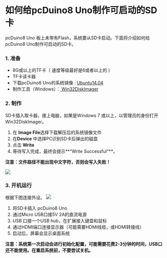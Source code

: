 # 如何给pcDuino8 Uno制作可启动的SD卡

pcDuino8 Uno 板上未带有Flash，系统要从SD卡启动。下面将介绍如何给pcDuino8 Uno制作可启动的SD卡。

### 1. 准备

* 8G或以上的TF卡（ 速度等级最好是6或者以上的 )
* TF卡读卡器
* 下载pcDuino8 Uno的系统镜像 : [Ubuntu14.04](https://s3.amazonaws.com/pcduino/Images/pcduino8/pcDuino8Uno/pcduino8_ubuntu_14.04_20151023.7z)
* 制作工具（Windows）：[ Win32DiskImager](https://s3.amazonaws.com/pcduino/Tools/win32diskimager-v0.7-binary.zip)

### 2. 制作

SD卡插入取卡器，接上电脑，如果是Windows 7 或以上，以管理员的身份打开Win32DiskImager。

1. 在 **Image File**选择下载解压后的系统镜像文件
2. 在**Device** 中选择PC识别SD卡后弹出的磁盘
3. 点击 **Write**
4. 等待写入完成，最终会提示**“Write Successful”**。

**注意：文件路径不能出现中文字符，否则会写入失败！**

![](https://wt-prj.oss.aliyuncs.com/14aadb635e6448e19ecee7a67cf9de05/93361d6b-7d1d-492f-a63a-c718e1ed7bd2.png)

### 3. 开机运行

根据下图连接外设。
![](https://wt-prj.oss.aliyuncs.com/14aadb635e6448e19ecee7a67cf9de05/cfc495ce-65ea-45db-bbf6-7df519e8bbcb.png)

1. 将SD卡插入 pcDuino8 Uno
2. 通过Micro USB口接5V 2A的直流电源
3. USB 口接一个USB hub，在扩展接入键盘和鼠标
4. 通过HDMI端口连接显示器（可能需要HDMI线缆，或HDMI转接线）
5. 启动后，屏幕会显示桌面系统

**注意：系统第一次启动会进行初始化配置，可能需要花费2-3分钟的时间，USB口还不能使用。在重启系统前，不要尝试关机。**

